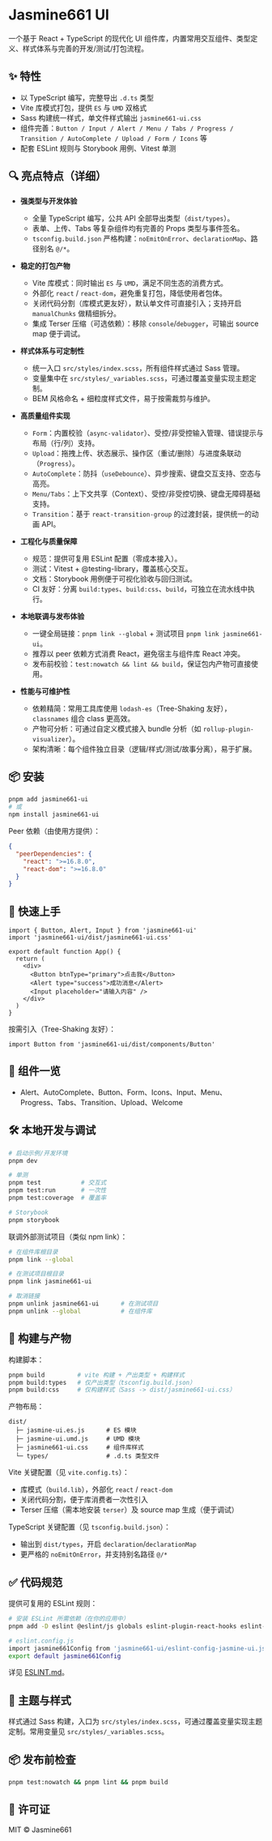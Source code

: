 # Jasmine661 UI

一个基于 React + TypeScript 的现代化 UI 组件库，内置常用交互组件、类型定义、样式体系与完善的开发/测试/打包流程。

## ✨ 特性

- 以 TypeScript 编写，完整导出 `.d.ts` 类型
- Vite 库模式打包，提供 `ES` 与 `UMD` 双格式
- Sass 构建统一样式，单文件样式输出 `jasmine661-ui.css`
- 组件完善：`Button / Input / Alert / Menu / Tabs / Progress / Transition / AutoComplete / Upload / Form / Icons` 等
- 配套 ESLint 规则与 Storybook 用例、Vitest 单测

## 🔍 亮点特点（详细）

- **强类型与开发体验**
  - 全量 TypeScript 编写，公共 API 全部导出类型（`dist/types`）。
  - 表单、上传、Tabs 等复杂组件均有完善的 Props 类型与事件签名。
  - `tsconfig.build.json` 严格构建：`noEmitOnError`、`declarationMap`、路径别名 `@/*`。

- **稳定的打包产物**
  - Vite 库模式：同时输出 `ES` 与 `UMD`，满足不同生态的消费方式。
  - 外部化 `react` / `react-dom`，避免重复打包，降低使用者包体。
  - 关闭代码分割（库模式更友好），默认单文件可直接引入；支持开启 `manualChunks` 做精细拆分。
  - 集成 Terser 压缩（可选依赖）：移除 `console`/`debugger`，可输出 source map 便于调试。

- **样式体系与可定制性**
  - 统一入口 `src/styles/index.scss`，所有组件样式通过 Sass 管理。
  - 变量集中在 `src/styles/_variables.scss`，可通过覆盖变量实现主题定制。
  - BEM 风格命名 + 细粒度样式文件，易于按需裁剪与维护。

- **高质量组件实现**
  - `Form`：内置校验（`async-validator`）、受控/非受控输入管理、错误提示与布局（行/列）支持。
  - `Upload`：拖拽上传、状态展示、操作区（重试/删除）与进度条联动（`Progress`）。
  - `AutoComplete`：防抖（`useDebounce`）、异步搜索、键盘交互支持、空态与高亮。
  - `Menu/Tabs`：上下文共享（Context）、受控/非受控切换、键盘无障碍基础支持。
  - `Transition`：基于 `react-transition-group` 的过渡封装，提供统一的动画 API。

- **工程化与质量保障**
  - 规范：提供可复用 ESLint 配置（零成本接入）。
  - 测试：Vitest + @testing-library，覆盖核心交互。
  - 文档：Storybook 用例便于可视化验收与回归测试。
  - CI 友好：分离 `build:types`、`build:css`、`build`，可独立在流水线中执行。

- **本地联调与发布体验**
  - 一键全局链接：`pnpm link --global` + 测试项目 `pnpm link jasmine661-ui`。
  - 推荐以 peer 依赖方式消费 React，避免宿主与组件库 React 冲突。
  - 发布前校验：`test:nowatch && lint && build`，保证包内产物可直接使用。

- **性能与可维护性**
  - 依赖精简：常用工具库使用 `lodash-es`（Tree-Shaking 友好），`classnames` 组合 class 更高效。
  - 产物可分析：可通过自定义模式接入 bundle 分析（如 `rollup-plugin-visualizer`）。
  - 架构清晰：每个组件独立目录（逻辑/样式/测试/故事分离），易于扩展。

## 📦 安装

```bash
pnpm add jasmine661-ui
# 或
npm install jasmine661-ui
```

Peer 依赖（由使用方提供）：

```json
{
  "peerDependencies": {
    "react": ">=16.8.0",
    "react-dom": ">=16.8.0"
  }
}
```

## 🚀 快速上手

```tsx
import { Button, Alert, Input } from 'jasmine661-ui'
import 'jasmine661-ui/dist/jasmine661-ui.css'

export default function App() {
  return (
    <div>
      <Button btnType="primary">点击我</Button>
      <Alert type="success">成功消息</Alert>
      <Input placeholder="请输入内容" />
    </div>
  )
}
```

按需引入（Tree-Shaking 友好）：

```tsx
import Button from 'jasmine661-ui/dist/components/Button'
```

## 🧩 组件一览

- Alert、AutoComplete、Button、Form、Icons、Input、Menu、Progress、Tabs、Transition、Upload、Welcome

## 🛠 本地开发与调试

```bash
# 启动示例/开发环境
pnpm dev

# 单测
pnpm test           # 交互式
pnpm test:run       # 一次性
pnpm test:coverage  # 覆盖率

# Storybook
pnpm storybook
```

联调外部测试项目（类似 npm link）：

```bash
# 在组件库根目录
pnpm link --global

# 在测试项目根目录
pnpm link jasmine661-ui

# 取消链接
pnpm unlink jasmine661-ui      # 在测试项目
pnpm unlink --global           # 在组件库
```

## 🔧 构建与产物

构建脚本：

```bash
pnpm build         # vite 构建 + 产出类型 + 构建样式
pnpm build:types   # 仅产出类型（tsconfig.build.json）
pnpm build:css     # 仅构建样式（Sass -> dist/jasmine661-ui.css）
```

产物布局：

```
dist/
  ├─ jasmine-ui.es.js      # ES 模块
  ├─ jasmine-ui.umd.js     # UMD 模块
  ├─ jasmine661-ui.css     # 组件库样式
  └─ types/                # .d.ts 类型文件
```

Vite 关键配置（见 `vite.config.ts`）：

- 库模式（`build.lib`），外部化 `react` / `react-dom`
- 关闭代码分割，便于库消费者一次性引入
- Terser 压缩（需本地安装 `terser`）及 source map 生成（便于调试）

TypeScript 关键配置（见 `tsconfig.build.json`）：

- 输出到 `dist/types`，开启 `declaration`/`declarationMap`
- 更严格的 `noEmitOnError`，并支持别名路径 `@/*`

## ✅ 代码规范

提供可复用的 ESLint 规则：

```bash
# 安装 ESLint 所需依赖（在你的应用中）
pnpm add -D eslint @eslint/js globals eslint-plugin-react-hooks eslint-plugin-react-refresh typescript-eslint

# eslint.config.js
import jasmine661Config from 'jasmine661-ui/eslint-config-jasmine-ui.js'
export default jasmine661Config
```

详见 [ESLINT.md](./ESLINT.md)。

## 🎨 主题与样式

样式通过 Sass 构建，入口为 `src/styles/index.scss`，可通过覆盖变量实现主题定制。常用变量见 `src/styles/_variables.scss`。

## 📦 发布前检查

```bash
pnpm test:nowatch && pnpm lint && pnpm build
```

## 📄 许可证

MIT © Jasmine661
